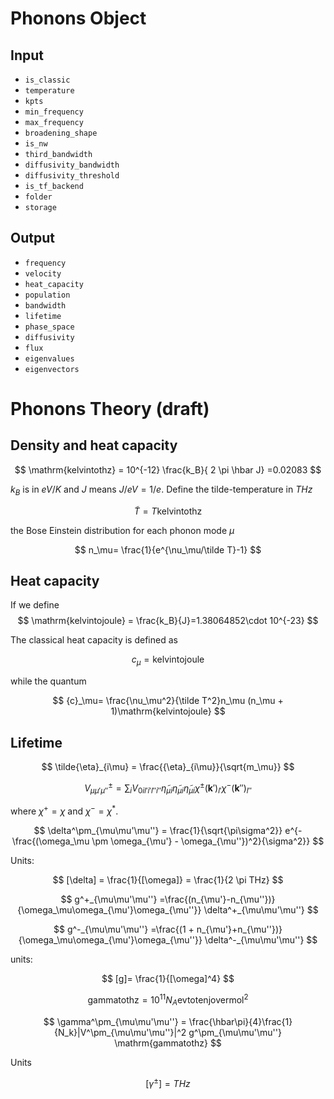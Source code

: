 # Phonons Object
## Input

- `is_classic`
- `temperature`
- `kpts`
- `min_frequency`
- `max_frequency`
- `broadening_shape`
- `is_nw`
- `third_bandwidth`
- `diffusivity_bandwidth`
- `diffusivity_threshold`
- `is_tf_backend`
- `folder`
- `storage`

## Output
- `frequency`
- `velocity`
- `heat_capacity`
- `population`
- `bandwidth`
- `lifetime`
- `phase_space`
- `diffusivity`
- `flux`
- `eigenvalues`
- `eigenvectors`



# Phonons Theory  (draft)

## Density and heat capacity
$$
\mathrm{kelvintothz} = 10^{-12} \frac{k_B}{ 2 \pi \hbar J} =0.02083
$$

$k_B$ is in $eV/K$ and $J$ means $J/eV=1/e$.
Define the tilde-temperature in $THz$

$$
\tilde T =  T\mathrm{kelvintothz}
$$

the Bose Einstein distribution for each phonon mode $\mu$

$$
n_\mu= \frac{1}{e^{\nu_\mu/\tilde T}-1}
$$

## Heat capacity

If we define
$$
\mathrm{kelvintojoule} = \frac{k_B}{J}=1.38064852\cdot 10^{-23}
$$

The classical heat capacity is defined as

$$
{c}_\mu = \mathrm{kelvintojoule}
$$

while the quantum

$$
{c}_\mu= \frac{\nu_\mu^2}{\tilde T^2}n_\mu (n_\mu + 1)\mathrm{kelvintojoule}
$$


## Lifetime
$$
\tilde{\eta}_{i\mu} = \frac{{\eta}_{i\mu}}{\sqrt{m_\mu}}
$$

$$
V^{\pm}_{\mu\mu'\mu''}=\sum_{i}V_{0il'i'l''i''}\tilde\eta_{\mu i}\tilde\eta_{\mu i}\tilde\eta_{\mu i}\chi^\pm(\mathbf k')_{l'}\chi^-(\mathbf k'')_{l''}
$$

where $\chi^+ = \chi$ and $\chi^- = \chi^*$.

$$
\delta^\pm_{\mu\mu'\mu''} = \frac{1}{\sqrt{\pi\sigma^2}} e^{-\frac{(\omega_\mu \pm \omega_{\mu'} - \omega_{\mu''})^2}{\sigma^2}}
$$

Units:

$$
[\delta] = \frac{1}{[\omega]} = \frac{1}{2 \pi THz}
$$

$$
g^+_{\mu\mu'\mu''} =\frac{(n_{\mu'}-n_{\mu''})}{\omega_\mu\omega_{\mu'}\omega_{\mu''}} \delta^+_{\mu\mu'\mu''}
$$

$$
g^-_{\mu\mu'\mu''} =\frac{(1 + n_{\mu'}+n_{\mu''})}{\omega_\mu\omega_{\mu'}\omega_{\mu''}} \delta^-_{\mu\mu'\mu''}
$$

units:

$$
[g]=  \frac{1}{[\omega]^4}
$$

$$
\mathrm{gammatothz} = 10^{11}N_A\mathrm{evtotenjovermol}^2
$$

$$
\gamma^\pm_{\mu\mu'\mu''} = \frac{\hbar\pi}{4}\frac{1}{N_k}|V^\pm_{\mu\mu'\mu''}|^2 g^\pm_{\mu\mu'\mu''} \mathrm{gammatothz}
$$

Units

$$
[\gamma^\pm]=THz
$$